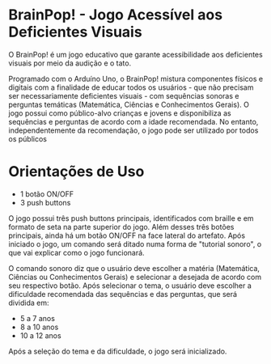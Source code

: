 # BrainPop! - Jogo Acessível aos Deficientes Visuais
O BrainPop! é um jogo educativo que garante acessibilidade aos deficientes visuais por meio da audição e o tato.

Programado com o Arduíno Uno, o BrainPop! mistura componentes físicos e digitais com a finalidade de educar todos
os usuários - que não precisam ser necessariamente deficientes visuais - com sequências sonoras e perguntas temáticas
(Matemática, Ciências e Conhecimentos Gerais). O jogo possui como público-alvo crianças e jovens e disponibiliza
as sequências e perguntas de acordo com a idade recomendada. No entanto, independentemente da recomendação, o jogo
pode ser utilizado por todos os públicos

# Orientações de Uso
* 1 botão ON/OFF
* 3 push buttons

O jogo possui três push buttons principais, identificados com braille e em  formato de seta na parte superior do jogo. Além desses três
botões principais, ainda há um botão ON/OFF na face lateral do artefato. Após iniciado o jogo, um comando será ditado numa forma de 
"tutorial sonoro", o que vai explicar como o jogo funcionará.

O comando sonoro diz que o usuário deve escolher a matéria (Matemática, Ciências ou Conhecimentos Gerais) e selecionar a desejada de acordo 
com seu respectivo botão. Após selecionar o tema, o usuário deve escolher a dificuldade recomendada das sequências e das perguntas, que será dividida em:
* 5 a 7 anos
* 8 a 10 anos
* 10 a 12 anos

Após a seleção do tema e da dificuldade, o jogo será inicializado.

